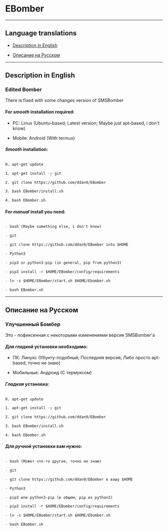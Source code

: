 # EBomber

----------------------------------------------

## Language translations

- [Description in English](#Description-in-English)

- [Описание на Русском](#Описание-на-Русском)

----------------------------------------------

## Description in English

### Edited Bomber

There is fixed with some changes version of SMSBomber
 
#### For ***smooth*** installation required: 

- PC: Linux (Ubuntu-based; Latest version; Maybe just apt-based, i don't know)

- Mobile: Android (With termux)

#### ***Smooth*** installation:

```bash

0. apt-get update 

1. apt-get install -y git

2. git clone https://github.com/ddan9/EBomber

3. bash EBomber/install.sh

4. bash EBomber.sh

```

#### For ***manual*** install you need:

```markdown

- bash (Maybe something else, i don't know)

- git

- git clone https://github.com/ddan9/EBomber into $HOME

- Python3

- pip3 or python3-pip (in general, pip from python3)

- pip3 install -r $HOME/EBomber/config/requirements

- ln -s $HOME/EBomber/start.sh $HOME/Ebomber.sh

- bash EBomber.sh

```

----------------------------------------------

## Описание на Русском

### Улучшенный Бомбер
 
Это - пофиксенная с некоторыми изменениями версия SMSBomber'а

#### Для ***гладкой*** установки необходимо:

- ПК: Линукс (Убунту-подобный; Последняя версия; Либо просто apt-based, точно не знаю)

- Мобильные: Андроид (С термуксом)

#### ***Гладкая*** установка:

```bash

0. apt-get update 

1. apt-get install -y git

2. git clone https://github.com/ddan9/EBomber

3. bash EBomber/install.sh

4. bash EBomber.sh

```

#### Для ***ручной*** установки вам нужно:

```markdown

- bash (Может что-то другое, точно не знаю)

- git

- git clone https://github.com/ddan9/EBomber в вашу $HOME

- Python3

- pip3 или python3-pip (в общем, pip из python3)

- pip3 install -r $HOME/EBomber/config/requirements

- ln -s $HOME/EBomber/start.sh $HOME/Ebomber.sh

- bash EBomber.sh

```
